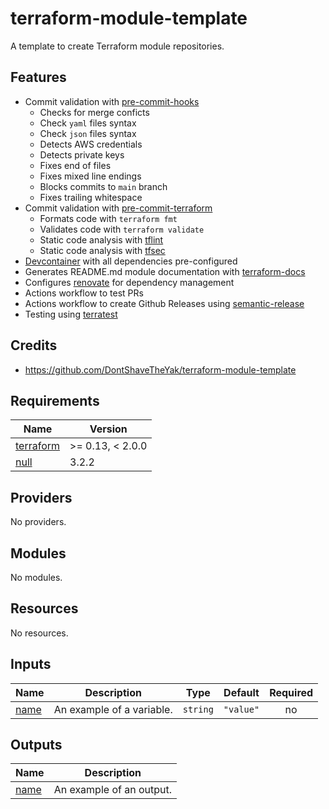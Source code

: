 # terraform-module-template

A template to create Terraform module repositories.

## Features

* Commit validation with [pre-commit-hooks]
    - Checks for merge conficts
    - Check `yaml` files syntax
    - Check `json` files syntax
    - Detects AWS credentials
    - Detects private keys
    - Fixes end of files
    - Fixes mixed line endings
    - Blocks commits to `main` branch
    - Fixes trailing whitespace
* Commit validation with [pre-commit-terraform]
    - Formats code with `terraform fmt`
    - Validates code with `terraform validate`
    - Static code analysis with [tflint]
    - Static code analysis with [tfsec]
* [Devcontainer] with all dependencies pre-configured
* Generates README.md module documentation with [terraform-docs]
* Configures [renovate] for dependency management
* Actions workflow to test PRs
* Actions workflow to create Github Releases using [semantic-release]
* Testing using [terratest]

## Credits

* https://github.com/DontShaveTheYak/terraform-module-template

<!-- BEGIN_TF_DOCS -->
## Requirements

| Name | Version |
|------|---------|
| <a name="requirement_terraform"></a> [terraform](#requirement\_terraform) | >= 0.13, < 2.0.0 |
| <a name="requirement_null"></a> [null](#requirement\_null) | 3.2.2 |

## Providers

No providers.

## Modules

No modules.

## Resources

No resources.

## Inputs

| Name | Description | Type | Default | Required |
|------|-------------|------|---------|:--------:|
| <a name="input_name"></a> [name](#input\_name) | An example of a variable. | `string` | `"value"` | no |

## Outputs

| Name | Description |
|------|-------------|
| <a name="output_name"></a> [name](#output\_name) | An example of an output. |
<!-- END_TF_DOCS -->

<!-- MARKDOWN LINKS & IMAGES -->
<!-- https://www.markdownguide.org/basic-syntax/#reference-style-links -->
[pre-commit-hooks]: https://pre-commit.com/
[pre-commit-terraform]: https://github.com/antonbabenko/pre-commit-terraform
[checkov]: https://github.com/bridgecrewio/checkov
[tflint]: https://github.com/terraform-linters/tflint
[tfsec]: https://github.com/aquasecurity/tfsec
[Devcontainer]: https://code.visualstudio.com/docs/devcontainers/containers
[terraform-docs]: https://github.com/terraform-docs/terraform-docs/
[terratest]: https://terratest.gruntwork.io/
[renovate]: https://github.com/renovatebot/renovate
[semantic-release]: https://github.com/semantic-release/semantic-release
